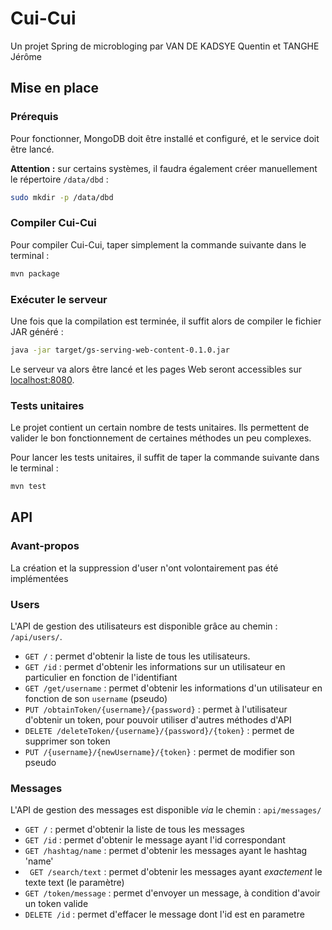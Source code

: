# Cui-Cui
Un projet Spring de microbloging par VAN DE KADSYE Quentin et TANGHE Jérôme

## Mise en place

### Prérequis

Pour fonctionner, MongoDB doit être installé et configuré, et le service doit être lancé.

**Attention :** sur certains systèmes, il faudra également créer manuellement le répertoire `/data/dbd` :

```bash
sudo mkdir -p /data/dbd
```

### Compiler Cui-Cui

Pour compiler Cui-Cui, taper simplement la commande suivante dans le terminal :
 
```bash
mvn package
```

### Exécuter le serveur

Une fois que la compilation est terminée, il suffit alors de compiler le fichier JAR généré :

```bash
java -jar target/gs-serving-web-content-0.1.0.jar
```

Le serveur va alors être lancé et les pages Web seront accessibles sur [localhost:8080](http://localhost:8080).

### Tests unitaires

Le projet contient un certain nombre de tests unitaires. Ils permettent de valider le bon fonctionnement de certaines méthodes un peu complexes.

Pour lancer les tests unitaires, il suffit de taper la commande suivante dans le terminal :

```bash
mvn test
```

## API

### Avant-propos
La création et la suppression d'user n'ont volontairement pas été implémentées

### Users

L'API de gestion des utilisateurs est disponible grâce au chemin : `/api/users/`.

- `GET /` : permet d'obtenir la liste de tous les utilisateurs.
- `GET /id` : permet d'obtenir les informations sur un utilisateur en particulier en fonction de l'identifiant
- `GET /get/username` : permet d'obtenir les informations d'un utilisateur en fonction de son `username` (pseudo)
- `PUT /obtainToken/{username}/{password}` : permet à l'utilisateur d'obtenir un token, pour pouvoir utiliser d'autres méthodes d'API
- `DELETE /deleteToken/{username}/{password}/{token}` : permet de supprimer son token
- `PUT /{username}/{newUsername}/{token}` : permet de modifier son pseudo

### Messages

L'API de gestion des messages est disponible _via_ le chemin : `api/messages/`
- `GET /` : permet d'obtenir la liste de tous les messages
- `GET /id` : permet d'obtenir le message ayant l'id correspondant
- `GET /hashtag/name` : permet d'obtenir les messages ayant le hashtag 'name' 
- ` GET /search/text` : permet d'obtenir les messages ayant *exactement* le texte text (le paramètre)
- `GET /token/message` : permet d'envoyer un message, à condition d'avoir un token valide
- `DELETE /id` : permet d'effacer le message dont l'id est en parametre

